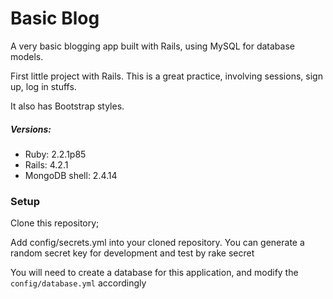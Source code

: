 # Basic Blog

A very basic blogging app built with Rails, using MySQL for database models.

First little project with Rails. This is a great practice, involving sessions, sign up, log in stuffs.

It also has Bootstrap styles.

##### Versions:
* Ruby: 2.2.1p85
* Rails: 4.2.1
* MongoDB shell: 2.4.14

### Setup

Clone this repository;

Add config/secrets.yml into your cloned repository. You can generate a random secret key for development and test by rake secret

You will need to create a database for this application, and modify the `config/database.yml` accordingly
